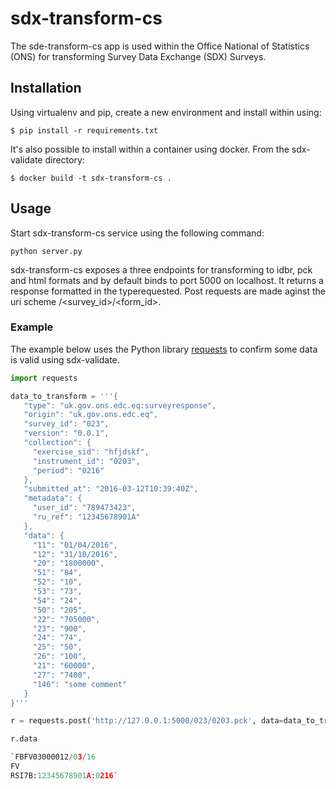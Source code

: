 # sdx-transform-cs

The sde-transform-cs app is used within the Office National of Statistics (ONS) for transforming Survey Data Exchange (SDX) Surveys.

## Installation

Using virtualenv and pip, create a new environment and install within using:

    $ pip install -r requirements.txt

It's also possible to install within a container using docker. From the sdx-validate directory:

    $ docker build -t sdx-transform-cs .

## Usage

Start sdx-transform-cs service using the following command:

    python server.py

sdx-transform-cs exposes a three endpoints for transforming to idbr, pck and html formats and by default binds to port 5000 on localhost. It returns a response formatted in the typerequested. Post requests are made aginst the uri scheme /<survey_id>/<form_id>.<format>

### Example

The example below uses the Python library [requests](https://github.com/kennethreitz/requests) to confirm some data is valid using sdx-validate.

```python
import requests

data_to_transform = '''{
   "type": "uk.gov.ons.edc.eq:surveyresponse",
   "origin": "uk.gov.ons.edc.eq",
   "survey_id": "023",
   "version": "0.0.1",
   "collection": {
     "exercise_sid": "hfjdskf",
     "instrument_id": "0203",
     "period": "0216"
   },
   "submitted_at": "2016-03-12T10:39:40Z",
   "metadata": {
     "user_id": "789473423",
     "ru_ref": "12345678901A"
   },
   "data": {
     "11": "01/04/2016",
     "12": "31/10/2016",
     "20": "1800000",
     "51": "84",
     "52": "10",
     "53": "73",
     "54": "24",
     "50": "205",
     "22": "705000",
     "23": "900",
     "24": "74",
     "25": "50",
     "26": "100",
     "21": "60000",
     "27": "7400",
     "146": "some comment"
   }
}'''

r = requests.post('http://127.0.0.1:5000/023/0203.pck', data=data_to_transform)

r.data

`FBFV03000012/03/16
FV          
RSI7B:12345678901A:0216`

```